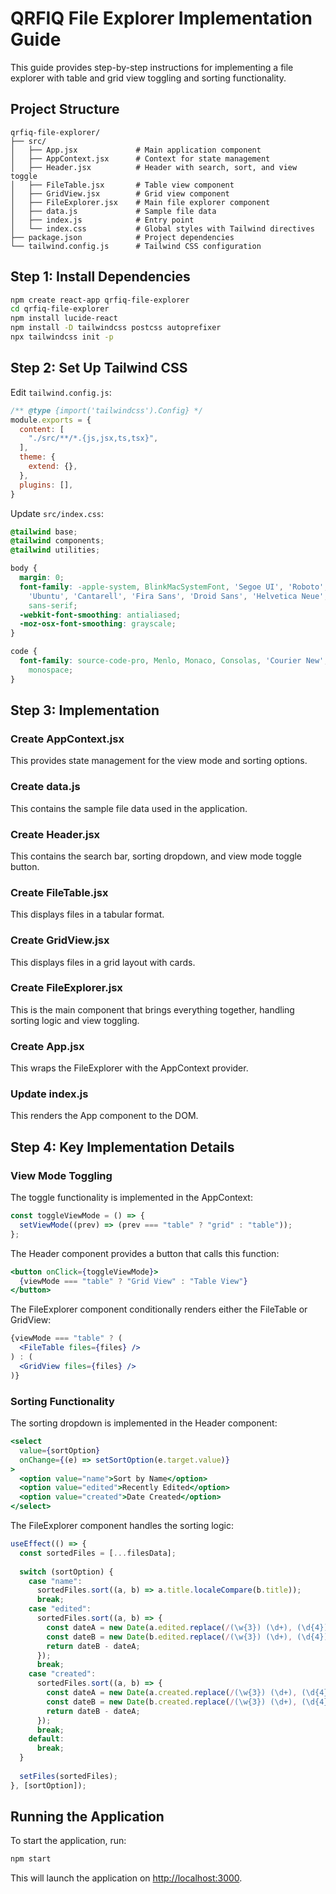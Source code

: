 # QRFIQ File Explorer Implementation Guide

This guide provides step-by-step instructions for implementing a file explorer with table and grid view toggling and sorting functionality.

## Project Structure

```
qrfiq-file-explorer/
├── src/
│   ├── App.jsx             # Main application component
│   ├── AppContext.jsx      # Context for state management
│   ├── Header.jsx          # Header with search, sort, and view toggle
│   ├── FileTable.jsx       # Table view component
│   ├── GridView.jsx        # Grid view component
│   ├── FileExplorer.jsx    # Main file explorer component
│   ├── data.js             # Sample file data
│   ├── index.js            # Entry point
│   └── index.css           # Global styles with Tailwind directives
├── package.json            # Project dependencies
└── tailwind.config.js      # Tailwind CSS configuration
```

## Step 1: Install Dependencies

```bash
npm create react-app qrfiq-file-explorer
cd qrfiq-file-explorer
npm install lucide-react
npm install -D tailwindcss postcss autoprefixer
npx tailwindcss init -p
```

## Step 2: Set Up Tailwind CSS

Edit `tailwind.config.js`:

```javascript
/** @type {import('tailwindcss').Config} */
module.exports = {
  content: [
    "./src/**/*.{js,jsx,ts,tsx}",
  ],
  theme: {
    extend: {},
  },
  plugins: [],
}
```

Update `src/index.css`:

```css
@tailwind base;
@tailwind components;
@tailwind utilities;

body {
  margin: 0;
  font-family: -apple-system, BlinkMacSystemFont, 'Segoe UI', 'Roboto', 'Oxygen',
    'Ubuntu', 'Cantarell', 'Fira Sans', 'Droid Sans', 'Helvetica Neue',
    sans-serif;
  -webkit-font-smoothing: antialiased;
  -moz-osx-font-smoothing: grayscale;
}

code {
  font-family: source-code-pro, Menlo, Monaco, Consolas, 'Courier New',
    monospace;
}
```

## Step 3: Implementation

### Create AppContext.jsx
This provides state management for the view mode and sorting options.

### Create data.js 
This contains the sample file data used in the application.

### Create Header.jsx
This contains the search bar, sorting dropdown, and view mode toggle button.

### Create FileTable.jsx
This displays files in a tabular format.

### Create GridView.jsx
This displays files in a grid layout with cards.

### Create FileExplorer.jsx
This is the main component that brings everything together, handling sorting logic and view toggling.

### Create App.jsx
This wraps the FileExplorer with the AppContext provider.

### Update index.js
This renders the App component to the DOM.

## Step 4: Key Implementation Details

### View Mode Toggling
The toggle functionality is implemented in the AppContext:

```javascript
const toggleViewMode = () => {
  setViewMode((prev) => (prev === "table" ? "grid" : "table"));
};
```

The Header component provides a button that calls this function:

```jsx
<button onClick={toggleViewMode}>
  {viewMode === "table" ? "Grid View" : "Table View"}
</button>
```

The FileExplorer component conditionally renders either the FileTable or GridView:

```jsx
{viewMode === "table" ? (
  <FileTable files={files} />
) : (
  <GridView files={files} />
)}
```

### Sorting Functionality
The sorting dropdown is implemented in the Header component:

```jsx
<select
  value={sortOption}
  onChange={(e) => setSortOption(e.target.value)}
>
  <option value="name">Sort by Name</option>
  <option value="edited">Recently Edited</option>
  <option value="created">Date Created</option>
</select>
```

The FileExplorer component handles the sorting logic:

```javascript
useEffect(() => {
  const sortedFiles = [...filesData];
  
  switch (sortOption) {
    case "name":
      sortedFiles.sort((a, b) => a.title.localeCompare(b.title));
      break;
    case "edited":
      sortedFiles.sort((a, b) => {
        const dateA = new Date(a.edited.replace(/(\w{3}) (\d+), (\d{4})/, "$2 $1 $3"));
        const dateB = new Date(b.edited.replace(/(\w{3}) (\d+), (\d{4})/, "$2 $1 $3"));
        return dateB - dateA;
      });
      break;
    case "created":
      sortedFiles.sort((a, b) => {
        const dateA = new Date(a.created.replace(/(\w{3}) (\d+), (\d{4})/, "$2 $1 $3"));
        const dateB = new Date(b.created.replace(/(\w{3}) (\d+), (\d{4})/, "$2 $1 $3"));
        return dateB - dateA;
      });
      break;
    default:
      break;
  }
  
  setFiles(sortedFiles);
}, [sortOption]);
```

## Running the Application

To start the application, run:

```bash
npm start
```

This will launch the application on [http://localhost:3000](http://localhost:3000).
